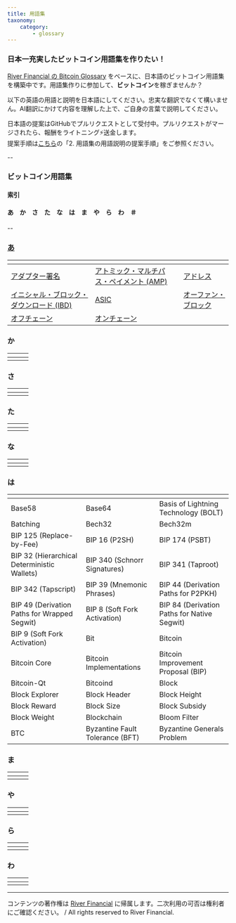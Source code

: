 ```yaml
---
title: 用語集
taxonomy:
    category:
        - glossary
---
```


### 日本一充実したビットコイン用語集を作りたい！

[River Financial の Bitcoin Glossary](https://river.com/learn/terms/) をベースに、日本語のビットコイン用語集を構築中です。用語集作りに参加して、**ビットコイン**を稼ぎませんか？

以下の英語の用語と説明を日本語にしてください。忠実な翻訳でなくて構いません。AI翻訳にかけて内容を理解した上で、ご自身の言葉で説明してください。

日本語の提案はGitHubでプルリクエストとして受付中。プルリクエストがマージされたら、報酬をライトニング⚡️送金します。<br>
提案手順は[こちら](https://github.com/lostinbitcoin/categories/wiki)の「2. 用語集の用語説明の提案手順」をご参照ください。

--
### ビットコイン用語集
#### 索引

#### あ　か　さ　た　な　は　ま　や　ら　わ　＃
--

### [あ](https://lostinbitcoin.jp/glossary/glossary-a/#a)
|<!-- -->|<!-- -->|<!-- -->|
| ---- | ---- | ---- |
|[アダプター署名](https://lostinbitcoin.jp/glossary/glossary-a/#adaptor_signature)|[アトミック・マルチパス・ペイメント (AMP)](https://lostinbitcoin.jp/glossary/glossary-a/#amp)|[アドレス](https://lostinbitcoin.jp/glossary/glossary-a/#address)|
|[イニシャル・ブロック・ダウンロード (IBD)](https://lostinbitcoin.jp/glossary/glossary-a/#ibd)|[ASIC](https://lostinbitcoin.jp/glossary/glossary-a/#asic)|[オーファン・ブロック](https://lostinbitcoin.jp/glossary/glossary-a/#orphan_block)|
|[オフチェーン](https://lostinbitcoin.jp/glossary/glossary-a/#off_chain)|[オンチェーン](https://lostinbitcoin.jp/glossary-a/#on_chain)|

### か
|<!-- -->|<!-- -->|<!-- -->|
| ---- | ---- | ---- |
|||

### さ
|<!-- -->|<!-- -->|<!-- -->|
| ---- | ---- | ---- |
|||

### た
|<!-- -->|<!-- -->|<!-- -->|
| ---- | ---- | ---- |
|||

### な
|<!-- -->|<!-- -->|<!-- -->|
| ---- | ---- | ---- |
|||

### は
|<!-- -->|<!-- -->|<!-- -->|
| ---- | ---- | ---- |
|Base58|Base64|Basis of Lightning Technology (BOLT)|
|Batching|Bech32|Bech32m|
|BIP 125 (Replace-by-Fee)|BIP 16 (P2SH)|BIP 174 (PSBT)|
|BIP 32 (Hierarchical Deterministic Wallets)|BIP 340 (Schnorr Signatures)|BIP 341 (Taproot)|
|BIP 342 (Tapscript)|BIP 39 (Mnemonic Phrases)|BIP 44 (Derivation Paths for P2PKH)|
|BIP 49 (Derivation Paths for Wrapped Segwit)|BIP 8 (Soft Fork Activation)|BIP 84 (Derivation Paths for Native Segwit)|
|BIP 9 (Soft Fork Activation)|Bit|Bitcoin|
|Bitcoin Core|Bitcoin Implementations|Bitcoin Improvement Proposal (BIP)|
|Bitcoin-Qt|Bitcoind|Block|
|Block Explorer|Block Header|Block Height|
|Block Reward|Block Size|Block Subsidy|
|Block Weight|Blockchain|Bloom Filter|
|BTC|Byzantine Fault Tolerance (BFT)|Byzantine Generals Problem|

### ま
|<!-- -->|<!-- -->|<!-- -->|
| ---- | ---- | ---- |
|||

### や
|<!-- -->|<!-- -->|<!-- -->|
| ---- | ---- | ---- |
|||

### ら
|<!-- -->|<!-- -->|<!-- -->|
| ---- | ---- | ---- |
|||

### わ
|<!-- -->|<!-- -->|<!-- -->|
| ---- | ---- | ---- |
|||


---
コンテンツの著作権は [River Financial](https://river.com/) に帰属します。二次利用の可否は権利者にご確認ください。 / All rights reserved to River Financial.